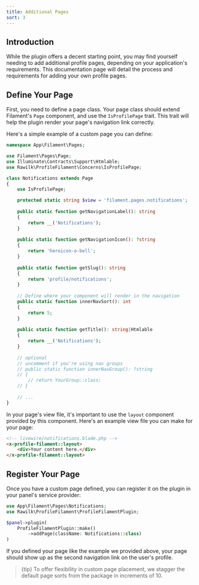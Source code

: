 ```yaml
---
title: Additional Pages
sort: 3
---
```


## Introduction

While the plugin offers a decent starting point, you may find yourself needing to add additional profile pages, depending on your application's requirements. This documentation page will detail the process and requirements for adding your own profile pages.

## Define Your Page

First, you need to define a page class. Your page class should extend Filament's `Page` component, and use the `IsProfilePage` trait. This trait will help the plugin render your page's navigation link correctly.

Here's a simple example of a custom page you can define:

```php
namespace App\Filament\Pages;

use Filament\Pages\Page;
use Illuminate\Contracts\Support\Htmlable;
use Rawilk\ProfileFilament\Concerns\IsProfilePage;

class Notifications extends Page
{
    use IsProfilePage;

    protected static string $view = 'filament.pages.notifications';
    
    public static function getNavigationLabel(): string
    {
        return __('Notifications');
    }
    
    public static function getNavigationIcon(): ?string
    {
        return 'heroicon-o-bell';
    }
    
    public static function getSlug(): string
    {
        return 'profile/notifications';
    }
    
    // Define where your component will render in the navigation
    public static function innerNavSort(): int
    {
        return 5;
    }
    
    public static function getTitle(): string|Htmlable
    {
        return __('Notifications');
    }
    
    // optional
    // uncomment if you're using nav groups
    // public static function innerNavGroup(): ?string
    // {
        // return YourGroup::class;
    // }
    
    // ...
}
```

In your page's view file, it's important to use the `layout` component provided by this component. Here's an example view file you can make for your page:

```html
<!-- livewire/notifications.blade.php -->
<x-profile-filament::layout>
    <div>Your content here.</div>
</x-profile-filament::layout>
```

## Register Your Page

Once you have a custom page defined, you can register it on the plugin in your panel's service provider:

```php
use App\Filament\Pages\Notifications;
use Rawilk\ProfileFilament\ProfileFilamentPlugin;

$panel->plugin(
    ProfileFilamentPlugin::make()
        ->addPage(className: Notifications::class)
)
```

If you defined your page like the example we provided above, your page should show up as the second navigation link on the user's profile.

> {tip} To offer flexibility in custom page placement, we stagger the default page sorts from the package in increments of 10.
